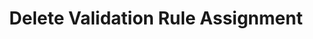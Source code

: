 ---
title: Delete Validation Rule Assignment
type: endpoint
category: 639ba2628407100061f5faac
slug: delete-validation-rule-assignment
parentDoc: 639ba2658407100061f5fabb
hidden: false
order: 9
---